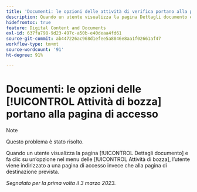 ```yaml
---
title: 'Documenti: le opzioni delle attività di verifica portano alla pagina di accesso'
description: Quando un utente visualizza la pagina Dettagli documento e fa clic su un’opzione nel menu delle Attività di bozza, l’utente viene indirizzato a una pagina di accesso invece che alla pagina di destinazione prevista.
hidefromtoc: true
feature: Digital Content and Documents
exl-id: 637fa798-9d23-497c-a50b-e40deaa4fd61
source-git-commit: ab447226ac968d1efee5a8846e8aa1f02661af47
workflow-type: tm+mt
source-wordcount: '91'
ht-degree: 91%

---
```


# Documenti: le opzioni delle [!UICONTROL Attività di bozza] portano alla pagina di accesso

<!--This article is on WF and WFP TOCs-->
<!--Converted to story-->

>[!NOTE]
>
>Questo problema è stato risolto.

Quando un utente visualizza la pagina [!UICONTROL Dettagli documento] e fa clic su un’opzione nel menu delle [!UICONTROL Attività di bozza], l’utente viene indirizzato a una pagina di accesso invece che alla pagina di destinazione prevista.

_Segnalato per la prima volta il 3 marzo 2023._
